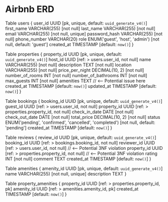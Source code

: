 # Airbnb ERD

Table users {
  user_id UUID [pk, unique, default: `uuid_generate_v4()`]
  first_name VARCHAR(255) [not null]
  last_name VARCHAR(255) [not null]
  email VARCHAR(255) [not null, unique]
  password_hash VARCHAR(255) [not null]
  phone_number VARCHAR(20)
  role ENUM('guest', 'host', 'admin') [not null, default: 'guest']
  created_at TIMESTAMP [default: `now()`]
}

Table properties {
  property_id UUID [pk, unique, default: `uuid_generate_v4()`]
  host_id UUID [ref: > users.user_id, not null]
  name VARCHAR(255) [not null]
  description TEXT [not null]
  location VARCHAR(255) [not null]
  price_per_night DECIMAL(10, 2) [not null]
  number_of_rooms INT [not null]
  number_of_bathrooms INT [not null]
  max_guests INT [not null]
  amenities TEXT // <-- Potential issue here
  created_at TIMESTAMP [default: `now()`]
  updated_at TIMESTAMP [default: `now()`]
}

Table bookings {
  booking_id UUID [pk, unique, default: `uuid_generate_v4()`]
  guest_id UUID [ref: > users.user_id, not null]
  property_id UUID [ref: > properties.property_id, not null]
  check_in_date DATE [not null]
  check_out_date DATE [not null]
  total_price DECIMAL(10, 2) [not null]
  status ENUM('pending', 'confirmed', 'cancelled', 'completed') [not null, default: 'pending']
  created_at TIMESTAMP [default: `now()`]
}

Table reviews {
  review_id UUID [pk, unique, default: `uuid_generate_v4()`]
  booking_id UUID [ref: > bookings.booking_id, not null]
  reviewer_id UUID [ref: > users.user_id, not null] // <-- Potential 3NF violation
  property_id UUID [ref: > properties.property_id, not null] // <-- Potential 3NF violation
  rating INT [not null]
  comment TEXT
  created_at TIMESTAMP [default: `now()`]
}

Table amenities {
  amenity_id UUID [pk, unique, default: `uuid_generate_v4()`]
  name VARCHAR(255) [not null, unique]
  description TEXT
}

Table property_amenities {
  property_id UUID [ref: > properties.property_id, pk]
  amenity_id UUID [ref: > amenities.amenity_id, pk]
  created_at TIMESTAMP [default: `now()`]
}
